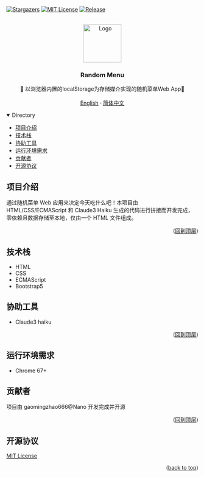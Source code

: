 <a name="readme-top"></a>

[![Stargazers][stars-shield]][stars-url]
[![MIT License][license-shield]][license-url]
[![Release][release-shield]][release-url]

<!-- PROJECT LOGO -->
<br />
<div align="center">
  <a href="https://github.com/gaomingzhao666/random-menu-app">
    <img src="https://encrypted-tbn0.gstatic.com/images?q=tbn:ANd9GcQIQyBAyKHGrtZKOQZDFD--xh2tWrlBiCjvnQ&s" alt="Logo" width="100" height="100">
  </a>

  <h3 align="center">Random Menu</h3>

  <p align="center">
    🍔 以浏览器内置的localStorage为存储媒介实现的随机菜单Web App🍔
    <br />
    <br />
    <a href="https://github.com/gaomingzhao666/random-menu-app/blob/master/README.md">English</a>
     <strong> · </strong>
    <a href="https://github.com/gaomingzhao666/random-menu-app/blob/master/README-CN.md">简体中文</a>
  </p>
</div>

<!-- TABLE OF CONTENTS -->
<details open>
  <summary>Directory</summary>
  <ul>
    <li><a href="##Introduction of Project">项目介绍</a> </li>
    <li><a href="##Build With">技术栈</a></li>
    <li><a href="##Assistant">协助工具</a></li>
    <li><a href="##Environment Requirement">运行环境需求</a></li>
    <li><a href="##Contributor">贡献者</a></li>
    <li><a href="##LICENSE">开源协议</a></li>
  </ul>
</details>

<!-- ABOUT THE PROJECT -->

## 项目介绍

<!-- PROJECT SCREENSHOT -->

通过随机菜单 Web 应用来决定今天吃什么吧！本项目由 HTML/CSS/ECMAScript 和 Claude3 Haiku 生成的代码进行拼接而开发完成，零依赖且数据存储至本地，仅由一个 HTML 文件组成。

<p align="right"> (<a href="#readme-top">回到顶层</a>)</p>

## 技术栈

- HTML
- CSS
- ECMAScript
- Bootstrap5

## 协助工具

- Claude3 haiku

<p align="right">(<a href="#readme-top">回到顶层</a>)</p>

<!-- GETTING STARTED -->

## 运行环境需求

- Chrome 67+

## 贡献者

项目由 gaomingzhao666@Nano 开发完成并开源

<p align="right">(<a href="#readme-top">回到顶层</a>)</p>

<!-- LICENSE -->

## 开源协议

[MIT License](https://github.com/gaomingzhao666/Random-menu-app/blob/main/LICENSE)

<p align="right">(<a href="#readme-top">back to top</a>)</p>

[stars-shield]: https://img.shields.io/github/stars/gaomingzhao666/random-menu-app?style=for-the-badge
[stars-url]: https://github.com/gaomingzhao666/random-menu-app/stargazers
[license-shield]: https://img.shields.io/badge/license-MIT-green?style=for-the-badge
[license-url]: https://github.com/gaomingzhao666/random-menu-app/blob/main/LICENSE
[release-shield]: https://img.shields.io/github/v/release/gaomingzhao666/random-menu-app?style=for-the-badge
[release-url]: https://github.com/gaomingzhao666/random-menu-app/releases/tag

